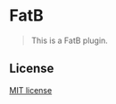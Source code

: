 # FatB

> This is a FatB plugin.

## License

[MIT license](https://raw.githubusercontent.com/martinjezek/fatb/master/LICENSE)
